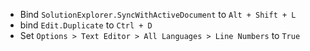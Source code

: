 * Bind ``SolutionExplorer.SyncWithActiveDocument`` to ``Alt + Shift + L``
* bind ``Edit.Duplicate`` to ``Ctrl + D``
* Set ``Options > Text Editor > All Languages > Line Numbers`` to ``True``
